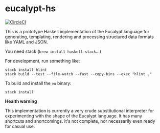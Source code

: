 # eucalypt-hs

[![CircleCI](https://circleci.com/gh/curvelogic/eucalypt-hs.svg?style=svg&circle-token=97ae77777028be6a88a53b23b78d5c858a49ef33)](https://circleci.com/gh/curvelogic/eucalypt-hs)

This is a prototype Haskell implementation of the Eucalypt language
for generating, templating, rendering and processing structured data
formats like YAML and JSON.

You need stack (`brew install haskell-stack`...)

For development, run something like:

```
stack install hlint
stack build --test --file-watch --fast --copy-bins --exec "hlint ."
```

To build and install the `eu` binary:

```
stack install
```

**Health warning**

This implementation is currently a very crude substitutional
interpreter for experimenting with the shape of the Eucalypt language.
It has many shortcuts and shortcomings. It's not complete, nor
necessarily even ready for casual use.
